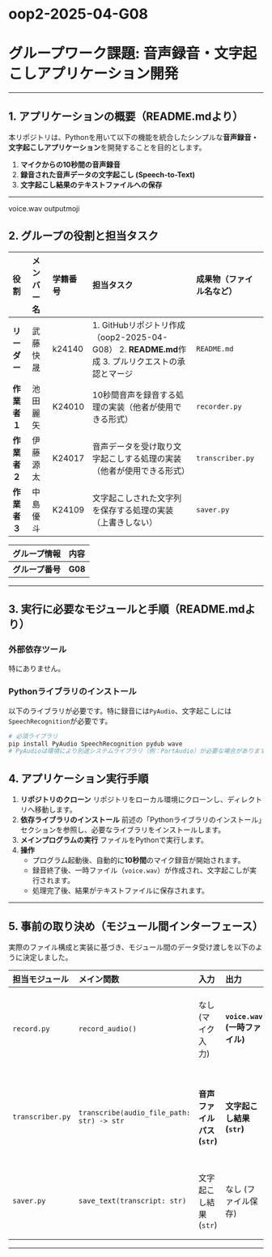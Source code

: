 # oop2-2025-04-G08
#  グループワーク課題: 音声録音・文字起こしアプリケーション開発

---

##  1. アプリケーションの概要（README.mdより）

本リポジトリは、Pythonを用いて以下の機能を統合したシンプルな**音声録音・文字起こしアプリケーション**を開発することを目的とします。

1.  **マイクからの10秒間の音声録音**
2.  **録音された音声データの文字起こし (Speech-to-Text)**
3.  **文字起こし結果のテキストファイルへの保存**

---
voice.wav
outputmoji
##  2. グループの役割と担当タスク

| 役割 | メンバー名 | 学籍番号 | 担当タスク | 成果物（ファイル名など） |
| :--- | :--- | :--- | :--- | :--- |
| **リーダー** | 武藤快晟 | k24140 | 1. GitHubリポジトリ作成（oop2-2025-04-G08） 2. **README.md**作成 3. プルリクエストの承認とマージ | `README.md` |
| **作業者１** | 池田麗矢 | K24010 | 10秒間音声を録音する処理の実装（他者が使用できる形式） | `recorder.py` |
| **作業者２** | 伊藤源太 | K24017 | 音声データを受け取り文字起こしする処理の実装（他者が使用できる形式） | `transcriber.py` |
| **作業者３** | 中島優斗 | K24109 | 文字起こしされた文字列を保存する処理の実装（上書きしない） | `saver.py` |

| グループ情報 | 内容 |
| :--- | :--- |
| **グループ番号** | **G08** |

---

##  3. 実行に必要なモジュールと手順（README.mdより）

### 外部依存ツール

特にありません。

### Pythonライブラリのインストール

以下のライブラリが必要です。特に録音には`PyAudio`、文字起こしには`SpeechRecognition`が必要です。

```bash
# 必須ライブラリ
pip install PyAudio SpeechRecognition pydub wave
# PyAudioは環境により別途システムライブラリ（例：PortAudio）が必要な場合があります
```



##  4. アプリケーション実行手順

1.  **リポジトリのクローン**
    リポジトリをローカル環境にクローンし、ディレクトリへ移動します。
2.  **依存ライブラリのインストール**
    前述の「Pythonライブラリのインストール」セクションを参照し、必要なライブラリをインストールします。
3.  **メインプログラムの実行**
    ファイルをPythonで実行します。
4.  **操作**
    * プログラム起動後、自動的に**10秒間**のマイク録音が開始されます。
    * 録音終了後、一時ファイル（`voice.wav`）が作成され、文字起こしが実行されます。
    * 処理完了後、結果がテキストファイルに保存されます。

---

##  5. 事前の取り決め（モジュール間インターフェース）

実際のファイル構成と実装に基づき、モジュール間のデータ受け渡しを以下のように決定しました。

| 担当モジュール | メイン関数 | 入力 | 出力 | 備考 |
| :--- | :--- | :--- | :--- | :--- |
| `record.py` | `record_audio()` | なし (マイク入力) | **`voice.wav` (一時ファイル)** | 録音は10秒固定。データを`voice.wav`としてファイルに保存する。 |
| `transcriber.py` | `transcribe(audio_file_path: str) -> str` | **音声ファイルパス (`str`)** | **文字起こし結果 (`str`)** | `voice.wav`を読み込み、Google Speech Recognitionを利用して文字起こしする。 |
| `saver.py` | `save_text(transcript: str)` | 文字起こし結果 (`str`) | なし (ファイル保存) | 受け取った文字列を整形し、上書きせずにファイルに保存する。 |

---



